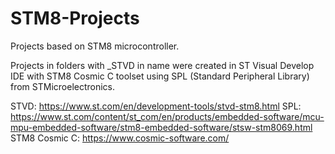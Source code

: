 # STM8-Projects
Projects based on STM8 microcontroller.

Projects in folders with _STVD in name were created in ST Visual Develop IDE with STM8 Cosmic C toolset using SPL (Standard Peripheral Library) from STMicroelectronics.

STVD: https://www.st.com/en/development-tools/stvd-stm8.html
SPL: https://www.st.com/content/st_com/en/products/embedded-software/mcu-mpu-embedded-software/stm8-embedded-software/stsw-stm8069.html
STM8 Cosmic C: https://www.cosmic-software.com/